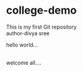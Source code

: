# college-demo
This is my first  Git repository
<br/>
author-divya sree
<p> hello world...</p>
<br/>
welcome all....
